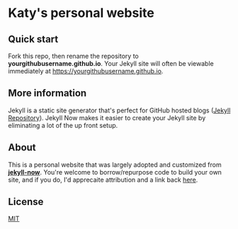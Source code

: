 # Katy's personal website

## Quick start
Fork this repo, then rename the repository to **yourgithubusername.github.io**. 
Your Jekyll site will often be viewable immediately at <https://yourgithubusername.github.io>.


## More information
Jekyll is a static site generator that's perfect for GitHub hosted blogs ([Jekyll Repository](https://github.com/jekyll/jekyll)). 
Jekyll Now makes it easier to create your Jekyll site by eliminating a lot of the up front setup.


## About
This is a personal website that was largely adopted and customized from 
[**jekyll-now**](https://github.com/barryclark/jekyll-now). You're welcome
to borrow/repurpose code to build your own site, and if you do, I'd apprecaite
attribution and a link back [here](https://khinkelman.github.io/about).


## License
[MIT](https://opensource.org/licenses/MIT)